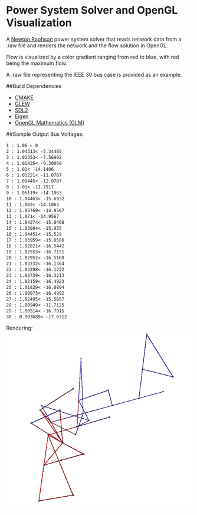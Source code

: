 Power System Solver and OpenGL Visualization
==

A [Newton Raphson](https://en.wikipedia.org/wiki/Power-flow_study#Newton%E2%80%93Raphson_solution_method) power system solver that reads network data from a .raw file and renders the network and the flow solution in OpenGL.

Flow is visualized by a color gradient ranging from red to blue, with red being the maximum flow. 

A .raw file representing the IEEE 30 bus case is provided as an example.

##Build Dependencies
- [CMAKE](http://www.cmake.org/)
- [GLEW](http://glew.sourceforge.net/)
- [SDL2](http://www.libsdl.org/)
- [Eigen](http://eigen.tuxfamily.org/)
- [OpenGL Mathematics (GLM)](https://github.com/g-truc/glm)


##Sample Output
Bus Voltages:

```Shell
1 : 1.06 < 0
2 : 1.04313< -5.34405
3 : 1.02353< -7.56902
4 : 1.01425< -9.30968
5 : 1.01< -14.1406
6 : 1.01221< -11.0767
7 : 1.00445< -12.8787
8 : 1.01< -11.7917
9 : 1.05119< -14.1063
10 : 1.04463< -15.6932
11 : 1.082< -14.1063
12 : 1.05769< -14.9567
13 : 1.071< -14.9567
14 : 1.04274< -15.8468
15 : 1.03804< -15.935
16 : 1.04451< -15.529
17 : 1.03959< -15.8586
18 : 1.02821< -16.5442
19 : 1.02553< -16.7151
20 : 1.02952< -16.5169
21 : 1.03232< -16.1364
22 : 1.03288< -16.1222
23 : 1.02739< -16.3213
24 : 1.02159< -16.4923
25 : 1.01839< -16.0804
26 : 1.00073< -16.4992
27 : 1.02495< -15.5657
28 : 1.00949< -11.7125
29 : 1.00514< -16.7915
30 : 0.993689< -17.6712
```
Rendering:
![GitHub Logo](/res/screenshot.png)

